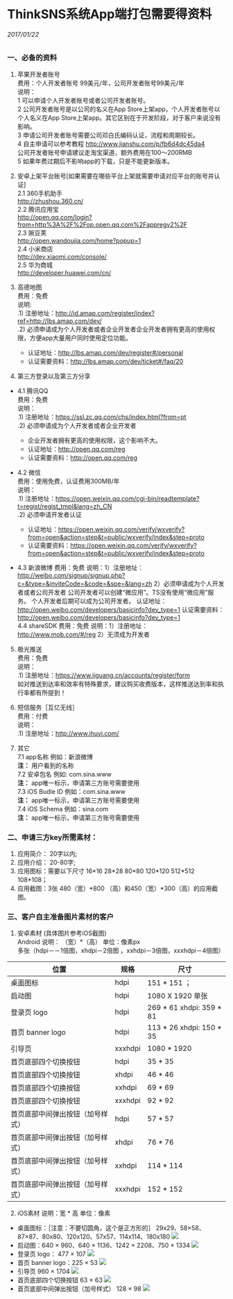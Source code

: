# ThinkSNS系统App端打包需要得资料
###### 2017/01/22

### 一、必备的资料
 1. 苹果开发者账号  
费用：个人开发者账号 99美元/年，公司开发者账号99美元/年  
说明：  
 1 可以申请个人开发者账号或者公司开发者账号。  
 2 公司开发者账号是以公司的名义在App Store上架app，个人开发者账号以个人名义在App Store上架app。其它区别在于开发阶段，对于客户来说没有影响。  
 3 申请公司开发者账号需要公司邓白氏编码认证，流程和周期较长。  
 4 自主申请可以参考教程 http://www.jianshu.com/p/fb6d4dc45da4  
	  公司开发者账号申请建议走淘宝渠道，额外费用在100～200RMB  
 5 如果年费过期后不影响app的下载，只是不能更新版本。

2. 安卓上架平台账号[如果需要在哪些平台上架就需要申请对应平台的账号并认证]  
2.1 360手机助手  
http://zhushou.360.cn/  
2.2 腾讯应用宝  
http://open.qq.com/login?from=http%3A%2F%2Fop.open.qq.com%2Fappregv2%2F  
2.3 豌豆荚  
http://open.wandoujia.com/home?popup=1  
2.4 小米商店  
http://dev.xiaomi.com/console/  
2.5 华为商城  
http://developer.huawei.com/cn/

3. 高德地图  
费用：免费  
说明:  
.1) 注册地址：http://id.amap.com/register/index?ref=http://lbs.amap.com/dev/  
.2) 必须申请成为个人开发者或者企业开发者企业开发者拥有更高的使用权限，方便app大量用户同时使用定位功能。  
      * 认证地址：http://lbs.amap.com/dev/register#/personal  
      * 认证需要资料：http://lbs.amap.com/dev/ticket#/faq/20

4. 第三方登录以及第三方分享  
 - 4.1 腾讯QQ  
费用：免费  
说明：  
 .1) 注册地址：https://ssl.zc.qq.com/chs/index.html?from=pt  
 .2) 必须申请成为个人开发者或者企业开发者  
      * 企业开发者拥有更高的使用权限，这个影响不大。  
      * 认证地址：http://open.qq.com/reg  
      * 认证需要资料：http://open.qq.com/reg  		
 
- 4.2 微信  
费用：使用免费，认证费用300MB/年   
说明：  
.1) 注册地址：https://open.weixin.qq.com/cgi-bin/readtemplate?t=regist/regist_tmpl&lang=zh_CN  
.2) 必须申请开发者认证  
    -  认证地址：https://open.weixin.qq.com/verify/wxverify?from=open&action=step&t=public/wxverify/index&step=proto  
    -  认证需要资料：https://open.weixin.qq.com/verify/wxverify?from=open&action=step&t=public/wxverify/index&step=proto
- 4.3 新浪微博
费用：免费
说明：1）注册地址：http://weibo.com/signup/signup.php?c=&type=&inviteCode=&code=&spe=&lang=zh
	 2）必须申请成为个人开发者或者公司开发者
		公司开发者可以创建“微应用”。TS没有使用“微应用”服务。
		个人开发者后期可以成为公司开发者。
		认证地址：http://open.weibo.com/developers/basicinfo?dev_type=1
		认证需要资料：http://open.weibo.com/developers/basicinfo?dev_type=1	
4.4 shareSDK
费用：免费
说明：1）注册地址：http://www.mob.com/#/reg
	  2）无须成为开发者  
5. 极光推送  
费用：免费  
说明：  
.1) 注册地址：https://www.jiguang.cn/accounts/register/form	
如对推送到达率和效率有特殊要求，建议购买收费版本，这样推送达到率和执行率都有所提到！

6. 短信服务［互亿无线］  
费用：付费  
说明：  
.1) 注册地址：http://www.ihuyi.com/  
7. 其它  
7.1 app名称 例如：新浪微博  
**注：** 用户看到的名称  
7.2 安卓包名  例如: com.sina.www  
**注：** app唯一标示，申请第三方账号需要使用  
7.3 iOS Budle ID 例如：com.sina.www   
**注：** app唯一标示，申请第三方账号需要使用  
7.4 iOS Schema  例如：sina.com  
**注：** app唯一标示，申请第三方账号需要使用

### 二、申请三方key所需素材：
1. 应用简介： 20字以内;
2. 应用介绍： 20-80字;
3. 应用图标：需要以下尺寸 16\*16 28\*28 80\*80 120\*120 512\*512 108\*108；  
4. 应用截图：3张 480（宽）\*800 （高）和450（宽）\*300（高）的应用截图。

### 三、客户自主准备图片素材的客户
 1. 安卓素材 (具体图片参考iOS截图)  
Android 说明：   （宽）*（高） 单位：像素px  
多张（hdpi－－1倍图，xhdpi－2倍图 ，xxhdpi－3倍图，xxxhdpi－4倍图） 

位置 | 规格 | 尺寸
---|---|---
桌面图标  |  hdpi  |151 * 151   ；
启动图    |   hdpi  |  1080 X 1920   单张
登录页 logo|  hdpi |  269 * 61   xhdpi:  359 * 81    
首页  banner logo | hdpi| 113 * 26  xhdpi: 150 * 35   
引导页  | xxxhdpi  | 1080 * 1920              
首页底部四个切换按钮 | hdpi| 35 * 35   
首页底部四个切换按钮 | xhdpi|  46 * 46  
首页底部四个切换按钮 | xxhdpi|  69 * 69  
首页底部四个切换按钮 | xxxhdpi| 92 * 92
首页底部中间弹出按钮（加号样式）| hdpi| 57 * 57   
首页底部中间弹出按钮（加号样式）| xhdpi|  76 * 76  
首页底部中间弹出按钮（加号样式）| xxhdpi|  114 * 114  
首页底部中间弹出按钮（加号样式）| xxxhdpi| 152 * 152

2. iOS素材
说明：宽 * 高 单位：像素
     
- 桌面图标：［注意：不要切圆角，这个是正方形的］
 29x29、58×58、87×87、80x80、120x120、57x57、114x114、180x180
![](https://github.com/zhiyicx/ThinkSNS4-guide/blob/master/%E6%8A%80%E6%9C%AF%E6%96%87%E6%A1%A3/Android-Platform/document/image/prepare_png_1.png)
- 启动图：640 × 960、640 × 1136、1242 × 2208、750 × 1334 ![](https://github.com/zhiyicx/ThinkSNS4-guide/blob/master/%E6%8A%80%E6%9C%AF%E6%96%87%E6%A1%A3/Android-Platform/document/image/prepare_png_2.png)
- 登录页 logo：  477 × 107 ![](https://github.com/zhiyicx/ThinkSNS4-guide/blob/master/%E6%8A%80%E6%9C%AF%E6%96%87%E6%A1%A3/Android-Platform/document/image/prepare_png_3.png)            
- 首页  banner logo：225 × 53 ![](https://github.com/zhiyicx/ThinkSNS4-guide/blob/master/%E6%8A%80%E6%9C%AF%E6%96%87%E6%A1%A3/Android-Platform/document/image/prepare_png_4.png)
- 引导页  960 × 1704 ![](https://github.com/zhiyicx/ThinkSNS4-guide/blob/master/%E6%8A%80%E6%9C%AF%E6%96%87%E6%A1%A3/Android-Platform/document/image/prepare_png_5.png) 
-  首页底部四个切换按钮  63 × 63 ![](https://github.com/zhiyicx/ThinkSNS4-guide/blob/master/%E6%8A%80%E6%9C%AF%E6%96%87%E6%A1%A3/Android-Platform/document/image/prepare_png_6.png)
- 首页底部中间弹出按钮（加号样式） 128 × 98 ![](https://github.com/zhiyicx/ThinkSNS4-guide/blob/master/%E6%8A%80%E6%9C%AF%E6%96%87%E6%A1%A3/Android-Platform/document/image/prepare_png_7.png)
